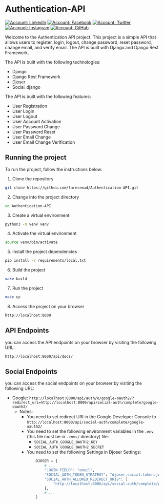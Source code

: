 # Authentication-API

[![Account: LinkedIn](https://img.shields.io/badge/Fares%20Emad-LinkedIn-0077b5)](https://www.linkedin.com/in/faresemad/)
[![Account: Facebook](https://img.shields.io/badge/Fares%20Emad-Facebook-3B5998)](https://www.facebook.com/faresemadx)
[![Account: Twitter](https://img.shields.io/badge/Fares%20Emad-Twitter-0084b4)](https://twitter.com/faresemadx)
[![Account: Instagram](https://img.shields.io/badge/Fares%20Emad-Instagram-966842)](https://www.instagram.com/faresemadx/)
[![Account: GitHub](https://img.shields.io/badge/Fares%20Emad-GitHub-2b3137)](https://www.github.com/faresemad/)

Welcome to the Authentication API project. This project is a simple API that allows users to register, login, logout, change password, reset password, change email, and verify email. The API is built with Django and Django Rest Framework.

The API is built with the following technologies:

- Django
- Django Rest Framework
- Djoser
- Social_django

The API is built with the following features:

- User Registration
- User Login
- User Logout
- User Account Activation
- User Password Change
- User Password Reset
- User Email Change
- User Email Change Verification

## Running the project

To run the project, follow the instructions below:

1. Clone the repository

```bash
git clone https://github.com/faresemad/Authentication-API.git
```

2. Change into the project directory

```bash
cd Authentication-API
```

3. Create a virtual environment

```bash
python3 -m venv venv
```

4. Activate the virtual environment

```bash
source venv/bin/activate
```

5. Install the project dependencies

```bash
pip install -r requirements/local.txt
```

6. Build the project

```bash
make build
```

7. Run the project

```bash
make up
```

8. Access the project on your browser

```bash
http://localhost:8000
```

## API Endpoints

you can access the API endpoints on your browser by visiting the following URL:

```bash
http://localhost:8000/api/docs/
```

## Social Endpoints

you can access the social endpoints on your browser by visiting the following URL:

- Google: `http://localhost:8000/api/auth/o/google-oauth2/?redirect_uri=http://localhost:8000/api/social-auth/complete/google-oauth2/`
   - Notes:
        - You need to set redirect URI in the Google Developer Console to `http://localhost:8000/api/social-auth/complete/google-oauth2/`
        - You need to set the following environment variables in the `.env` (this file must be in `.envs/` directory) file:
            - `SOCIAL_AUTH_GOOGLE_OAUTH2_KEY`
            - `SOCIAL_AUTH_GOOGLE_OAUTH2_SECRET`
        - You need to set the following Settings in Djoser Settings:
            ```python
                DJOSER = {
                    # ...
                    "LOGIN_FIELD": "email",
                    "SOCIAL_AUTH_TOKEN_STRATEGY": "djoser.social.token.jwt.TokenStrategy",
                    "SOCIAL_AUTH_ALLOWED_REDIRECT_URIS": [
                        "http://localhost:8000/api/social-auth/complete/google-oauth2/",
                    ],
                    # ...
                }
            ```
